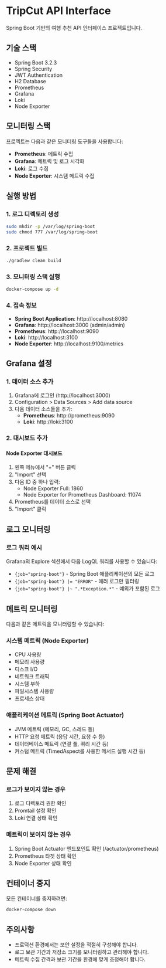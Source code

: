 # TripCut API Interface

Spring Boot 기반의 여행 추천 API 인터페이스 프로젝트입니다.

## 기술 스택

- Spring Boot 3.2.3
- Spring Security
- JWT Authentication
- H2 Database
- Prometheus
- Grafana
- Loki
- Node Exporter

## 모니터링 스택

프로젝트는 다음과 같은 모니터링 도구들을 사용합니다:

- **Prometheus**: 메트릭 수집
- **Grafana**: 메트릭 및 로그 시각화
- **Loki**: 로그 수집
- **Node Exporter**: 시스템 메트릭 수집

## 실행 방법

### 1. 로그 디렉토리 생성

```bash
sudo mkdir -p /var/log/spring-boot
sudo chmod 777 /var/log/spring-boot
```

### 2. 프로젝트 빌드

```bash
./gradlew clean build
```

### 3. 모니터링 스택 실행

```bash
docker-compose up -d
```

### 4. 접속 정보

- **Spring Boot Application**: http://localhost:8080
- **Grafana**: http://localhost:3000 (admin/admin)
- **Prometheus**: http://localhost:9090
- **Loki**: http://localhost:3100
- **Node Exporter**: http://localhost:9100/metrics

## Grafana 설정

### 1. 데이터 소스 추가

1. Grafana에 로그인 (http://localhost:3000)
2. Configuration > Data Sources > Add data source
3. 다음 데이터 소스들을 추가:
   - **Prometheus**: http://prometheus:9090
   - **Loki**: http://loki:3100

### 2. 대시보드 추가

#### Node Exporter 대시보드
1. 왼쪽 메뉴에서 "+" 버튼 클릭
2. "Import" 선택
3. 다음 ID 중 하나 입력:
   - Node Exporter Full: 1860
   - Node Exporter for Prometheus Dashboard: 11074
4. Prometheus를 데이터 소스로 선택
5. "Import" 클릭

## 로그 모니터링

### 로그 쿼리 예시

Grafana의 Explore 섹션에서 다음 LogQL 쿼리를 사용할 수 있습니다:

- `{job="spring-boot"}` - Spring Boot 애플리케이션의 모든 로그
- `{job="spring-boot"} |= "ERROR"` - 에러 로그만 필터링
- `{job="spring-boot"} |~ ".*Exception.*"` - 예외가 포함된 로그

## 메트릭 모니터링

다음과 같은 메트릭을 모니터링할 수 있습니다:

### 시스템 메트릭 (Node Exporter)
- CPU 사용량
- 메모리 사용량
- 디스크 I/O
- 네트워크 트래픽
- 시스템 부하
- 파일시스템 사용량
- 프로세스 상태

### 애플리케이션 메트릭 (Spring Boot Actuator)
- JVM 메트릭 (메모리, GC, 스레드 등)
- HTTP 요청 메트릭 (응답 시간, 요청 수 등)
- 데이터베이스 메트릭 (연결 풀, 쿼리 시간 등)
- 커스텀 메트릭 (TimedAspect를 사용한 메서드 실행 시간 등)

## 문제 해결

### 로그가 보이지 않는 경우
1. 로그 디렉토리 권한 확인
2. Promtail 설정 확인
3. Loki 연결 상태 확인

### 메트릭이 보이지 않는 경우
1. Spring Boot Actuator 엔드포인트 확인 (/actuator/prometheus)
2. Prometheus 타겟 상태 확인
3. Node Exporter 상태 확인

## 컨테이너 중지

모든 컨테이너를 중지하려면:

```bash
docker-compose down
```

## 주의사항

- 프로덕션 환경에서는 보안 설정을 적절히 구성해야 합니다.
- 로그 보관 기간과 저장소 크기를 모니터링하고 관리해야 합니다.
- 메트릭 수집 간격과 보관 기간을 환경에 맞게 조정해야 합니다. 